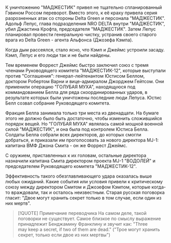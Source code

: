 К уничтожению "МАДЖЕСТИК" привел не тщательно спланированный Гэвином Россом переворот. Вместо этого, к её краху привела серия разрозненных атак со стороны Delta Green и персонала "МАДЖЕСТИК". Адольф Лепус, глава подразделения NRO DELTA внутри "МАДЖЕСТИК", убил Джастина Крофта, председателя "МАДЖЕСТИК". Затем Лепус планировал провести генеральную чистку, устранив своего старого врага из Delta Green - агента Альфонса (Джозефа Кэмпа).

Когда дым рассеялся, стало ясно, что Кэмп и Джеймс устроили засаду. Кэмп, Лепус и его люди так и не были найдены. 

Тем временем Форрест Джеймс быстро заключил союз с тремя членами Руководящего комитета "МАДЖЕСТИК-12", которые выступали против "Соглашения": генерал-лейтенантом Юстисом Беллом, доктором Робертом Варни и вице-адмиралом Джорджем Гейтсом. Они применили операцию "ГОЛУБАЯ МУХА", находящуюся под коммандованием Белла для ряда скоординированных ударов, в результате которых были уничтожены последние люди Лепуса. 
Юстис Белл созвал собрание Руководящего комитета. 

Фракция Белла занимала только три места из двенадцати. На бумаге этого не должно было быть достаточно, чтобы изменить сложившийся порядок вещей. Но "ГОЛУБАЯ МУХА" являлась самой мощной военной силой "МАДЖЕСТИК", и она была под контролем Юстиса Белла. Солдаты Белла собрали всех директоров, до которых смогли добраться, и приказали им проголосовать за нового директора MJ-1: капитана ВМФ Джона Смита - он же Форрест Джеймс.

С оружием, приставленных к их головам, остальные директора назначили капитана Смита директором проекта MJ-1 "ВОДОЛЕЙ" и председателем Руководящего комитета "МАДЖЕСТИК-12".

Эффективность такого обезглавливающего удара оказалась выше любых ожиданий. Какие события или условия привели к критическому союзу между директором Смитом и Джозефом Кэмпом, которые когда-то враждовали, так и осталось неизвестным. Старая русская поговорка гласит: "Двое могут хранить секрет только в том случае, если один из них мертв".


> [!QUOTE] Примечание переводчика
> На самом деле, такой поговорки не существует. Самое близкое по смыслу выражение принадлежит Бенджамину Франклину и звучит как: "Three may keep a secret, if two of them are dead." ("Трое могут хранить секрет, только если двое из них мертвы")